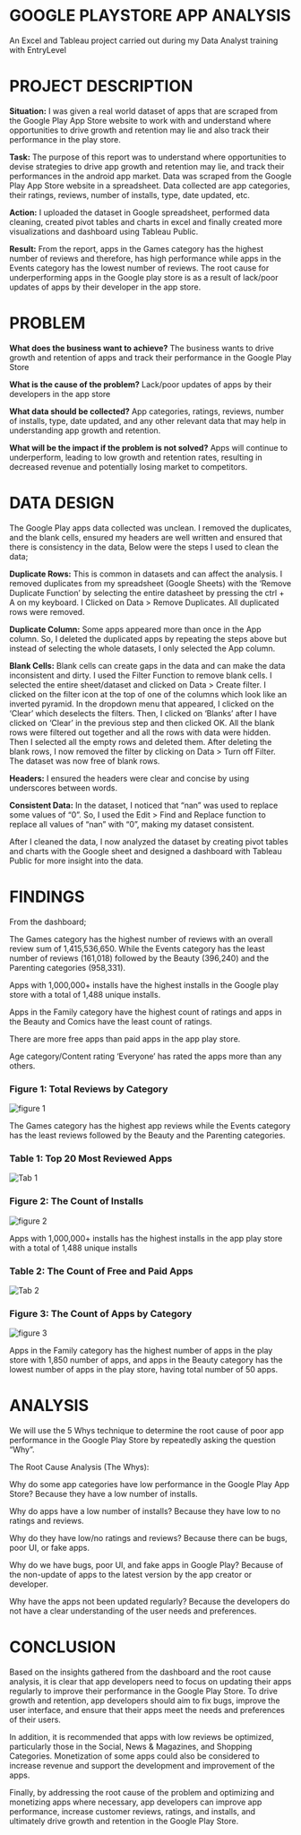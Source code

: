 # GOOGLE PLAYSTORE APP ANALYSIS
An Excel and Tableau project carried out during my Data Analyst training with EntryLevel

# PROJECT DESCRIPTION

**Situation:** I was given a real world dataset of apps that are scraped from the Google Play App Store website to work with and understand where opportunities to drive growth and retention may lie and also track their performance in the play store.

**Task:** The purpose of this report was to understand where opportunities to devise strategies to drive app growth and retention may lie, and track their performances in the android app market. Data was scraped from the Google Play App Store website in a spreadsheet. Data collected are app categories, their ratings, reviews, number of installs, type, date updated, etc.

**Action:** I uploaded the dataset in Google spreadsheet, performed data cleaning, created pivot tables and charts in excel and finally created more visualizations and dashboard using Tableau Public.

**Result:** From the report, apps in the Games category has the highest number of reviews and therefore, has high performance while apps in the Events category has the lowest number of reviews. The root cause for underperforming apps in the Google play store is as a result of lack/poor updates of apps by their developer in the app store.


# PROBLEM

**What does the business want to achieve?** The business wants to drive growth and retention of apps and track their performance in the Google Play Store

**What is the cause of the problem?** Lack/poor updates of apps by their developers in the app store

**What data should be collected?** App categories, ratings, reviews, number of installs, type, date updated, and any other relevant data that may help in understanding app growth and retention.

**What will be the impact if the problem is not solved?** Apps will continue to underperform, leading to low growth and retention rates, resulting in decreased revenue and potentially losing market to competitors.


# DATA DESIGN

The Google Play apps data collected was unclean. I removed the duplicates, and the blank cells, ensured my headers are well written and ensured that there is consistency in the data, Below were the steps I used to clean the data;

**Duplicate Rows:** This is common in datasets and can affect the analysis. I removed duplicates from my spreadsheet (Google Sheets) with the ‘Remove Duplicate Function’ by selecting the entire datasheet by pressing the ctrl + A on my keyboard. I Clicked on Data > Remove Duplicates. All duplicated rows were removed.

**Duplicate Column:** Some apps appeared more than once in the App column. So, I deleted the duplicated apps by repeating the steps above but instead of selecting the whole datasets, I only selected the App column. 

**Blank Cells:** Blank cells can create gaps in the data and can make the data inconsistent and dirty. I used the Filter Function to remove blank cells. I selected the entire sheet/dataset and clicked on Data > Create filter. I clicked on the filter icon at the top of one of the columns which look like an inverted pyramid. In the dropdown menu that appeared, I clicked on the ‘Clear’ which deselects the filters. Then, I clicked on ‘Blanks’ after I have clicked on ‘Clear’ in the previous step and then clicked OK. All the blank rows were filtered out together and all the rows with data were hidden. Then I selected all the empty rows and deleted them. After deleting the blank rows, I now removed the filter by clicking on Data > Turn off Filter. The dataset was now free of blank rows. 

**Headers:** I ensured the headers were clear and concise by using underscores between words. 

**Consistent Data:** In the dataset, I noticed that “nan” was used to replace some values of “0”. So, I used the Edit > Find and Replace function to replace all values of “nan” with “0”, making my dataset consistent. 

After I cleaned the data, I now analyzed the dataset by creating pivot tables and charts with the Google sheet and designed a dashboard with Tableau Public for more insight into the data. 


# FINDINGS

From the dashboard;

The Games category has the highest number of reviews with an overall review sum of 1,415,536,650. While the Events category has the least number of reviews (161,018) followed by the Beauty (396,240) and the Parenting categories (958,331). 

Apps with 1,000,000+ installs have the highest installs in the Google play store with a total of 1,488 unique installs. 

Apps in the Family category have the highest count of ratings and apps in the Beauty and Comics have the least count of ratings. 

There are more free apps than paid apps in the app play store. 

Age category/Content rating ‘Everyone’ has rated the apps more than any others.

### Figure 1: Total Reviews by Category

![figure 1](https://user-images.githubusercontent.com/127628021/227494248-5c6856bc-e1b7-4846-86d3-a66187b04849.png)

The Games category has the highest app reviews while the Events category has the least reviews followed by the Beauty and the Parenting categories.

### Table 1: Top 20 Most Reviewed Apps 

![Tab 1](https://user-images.githubusercontent.com/127628021/227494692-7a5fc7fb-3acf-4eda-a44a-2292f8a3c104.png)

### Figure 2: The Count of Installs

![figure 2](https://user-images.githubusercontent.com/127628021/227494892-c49abfa7-d62b-4937-a7cf-85aa5278bc5b.png)

Apps with 1,000,000+ installs has the highest installs in the app play store with a total of 1,488 unique installs

### Table 2: The Count of Free and Paid Apps

![Tab 2](https://user-images.githubusercontent.com/127628021/227495495-3a5fc0f8-cab9-4533-a8f6-ff69a7fd0004.png)

### Figure 3: The Count of Apps by Category

![figure 3](https://user-images.githubusercontent.com/127628021/227495670-0592f888-b5d6-4122-aec5-fa92b5d6cdc9.png)

Apps in the Family category has the highest number of apps in the play store with 1,850 number of apps, and apps in the Beauty category has the lowest number of apps in the play store, having total number of 50 apps.


# ANALYSIS

We will use the 5 Whys technique to determine the root cause of poor app performance in the Google Play Store by repeatedly asking the question “Why”.

The Root Cause Analysis (The Whys): 

Why do some app categories have low performance in the Google Play App Store? Because they have a low number of installs. 

Why do apps have a low number of installs? Because they have low to no ratings and reviews. 

Why do they have low/no ratings and reviews? Because there can be bugs, poor UI, or fake apps. 

Why do we have bugs, poor UI, and fake apps in Google Play? Because of the non-update of apps to the latest version by the app creator or developer. 

Why have the apps not been updated regularly? Because the developers do not have a clear understanding of the user needs and preferences.


# CONCLUSION

Based on the insights gathered from the dashboard and the root cause analysis, it is clear that app developers need to focus on updating their apps regularly to improve their performance in the Google Play Store. To drive growth and retention, app developers should aim to fix bugs, improve the user interface, and ensure that their apps meet the needs and preferences of their users.

In addition, it is recommended that apps with low reviews be optimized, particularly those in the Social, News & Magazines, and Shopping Categories. Monetization of some apps could also be considered to increase revenue and support the development and improvement of the apps.

Finally, by addressing the root cause of the problem and optimizing and monetizing apps where necessary, app developers can improve app performance, increase customer reviews, ratings, and installs, and ultimately drive growth and retention in the Google Play Store.


